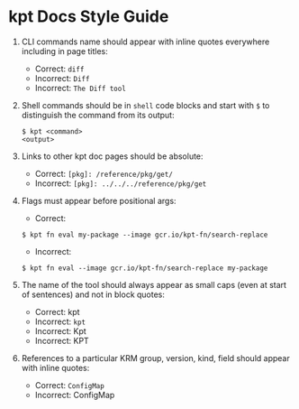 # kpt Docs Style Guide

1. CLI commands name should appear with inline quotes everywhere including in
   page titles:
   - Correct: `diff`
   - Incorrect: `Diff`
   - Incorrect: `The Diff tool`
2. Shell commands should be in `shell` code blocks and start with `$` to
   distinguish the command from its output:

   ```shell
   $ kpt <command>
   <output>
   ```

3. Links to other kpt doc pages should be absolute:
   - Correct: `[pkg]: /reference/pkg/get/`
   - Incorrect: `[pkg]: ../../../reference/pkg/get`
4. Flags must appear before positional args:

   - Correct:

   ```shell
   $ kpt fn eval my-package --image gcr.io/kpt-fn/search-replace
   ```

   - Incorrect:

   ```shell
   $ kpt fn eval --image gcr.io/kpt-fn/search-replace my-package
   ```

5. The name of the tool should always appear as small caps (even at start of
   sentences) and not in block quotes:
   - Correct: kpt
   - Incorrect: `kpt`
   - Incorrect: Kpt
   - Incorrect: KPT
6. References to a particular KRM group, version, kind, field should appear with
   inline quotes:
   - Correct: `ConfigMap`
   - Incorrect: ConfigMap
